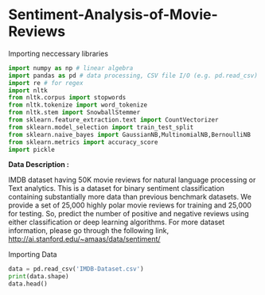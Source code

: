 # Sentiment-Analysis-of-Movie-Reviews

Importing neccessary libraries

```py
import numpy as np # linear algebra
import pandas as pd # data processing, CSV file I/O (e.g. pd.read_csv)
import re # for regex
import nltk
from nltk.corpus import stopwords
from nltk.tokenize import word_tokenize
from nltk.stem import SnowballStemmer
from sklearn.feature_extraction.text import CountVectorizer
from sklearn.model_selection import train_test_split
from sklearn.naive_bayes import GaussianNB,MultinomialNB,BernoulliNB
from sklearn.metrics import accuracy_score
import pickle
```

**Data Description :**

IMDB dataset having 50K movie reviews for natural language processing or Text analytics.
This is a dataset for binary sentiment classification containing substantially more data than previous benchmark datasets. We provide a set of 25,000 highly polar movie reviews for training and 25,000 for testing. So, predict the number of positive and negative reviews using either classification or deep learning algorithms.
For more dataset information, please go through the following link,
http://ai.stanford.edu/~amaas/data/sentiment/

Importing Data

```py
data = pd.read_csv('IMDB-Dataset.csv')
print(data.shape) 
data.head()
```

